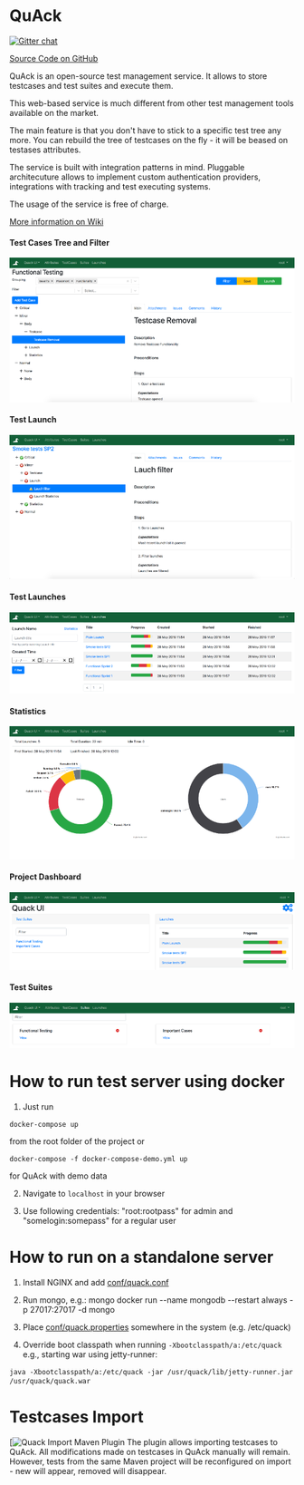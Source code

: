 QuAck
==========

[![Gitter chat](https://badges.gitter.im/gitterHQ/gitter.png)](https://gitter.im/testquack/community)

[Source Code on GitHub](https://github.com/greatbit/quack)

QuAck is an open-source test management service. 
It allows to store testcases and test suites and execute them.

This web-based service is much different from other test management tools available on the market.

The main feature is that you don't have to stick to a specific test tree any more. You can rebuild the tree of testcases on the fly - it will be beased on testases attributes.

The service is built with integration patterns in mind. Pluggable architecuture allows to implement custom authentication providers, integrations with tracking and test executing systems.

The usage of the service is free of charge.

[More information on Wiki](https://github.com/greatbit/quack/wiki/QuAck)

#### Test Cases Tree and Filter
![Test Cases Tree](https://raw.githubusercontent.com/greatbit/greatbit.github.io/master/quack/img/tree-800.png)

#### Test Launch
![Test Launch](https://raw.githubusercontent.com/greatbit/greatbit.github.io/master/quack/img/launch-800.png)

#### Test Launches
![Launches](https://raw.githubusercontent.com/greatbit/greatbit.github.io/master/quack/img/launches-800.png)

#### Statistics
![Statistics](https://raw.githubusercontent.com/greatbit/greatbit.github.io/master/quack/img/stats-800.png)

#### Project Dashboard
![Project](https://raw.githubusercontent.com/greatbit/greatbit.github.io/master/quack/img/project-800.png)

#### Test Suites
![Test Suites](https://raw.githubusercontent.com/greatbit/greatbit.github.io/master/quack/img/suites-800.png)

How to run test server using docker
==========
1. Just run 
```
docker-compose up
``` 

from the root folder of the project or

```
docker-compose -f docker-compose-demo.yml up
``` 

for QuAck with demo data

2. Navigate to ```localhost``` in your browser

3. Use following credentials: "root:rootpass" for admin and "somelogin:somepass" for a regular user

How to run on a standalone server
==========
1. Install NGINX and add [conf/quack.conf](https://github.com/greatbit/quack/blob/master/assembly/quack.conf)

2. Run mongo, e.g.:
   mongo docker run --name mongodb --restart always -p 27017:27017 -d mongo

3. Place [conf/quack.properties](https://github.com/greatbit/quack/blob/master/assembly/quack.properties) somewhere in the system (e.g. /etc/quack)

4. Override boot classpath when running ```-Xbootclasspath/a:/etc/quack```
e.g., starting war using jetty-runner:

```
java -Xbootclasspath/a:/etc/quack -jar /usr/quack/lib/jetty-runner.jar /usr/quack/quack.war
```

Testcases Import
==========
[![Quack Import Maven Plugin](https://github.com/greatbit/import-maven-plugin)
The plugin allows importing testcases to QuAck. All modifications made on testcases in QuAck manually will remain. However, tests from the same Maven project will be reconfigured on import - new will appear, removed will disappear.